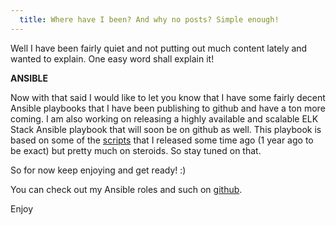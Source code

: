```yaml
---
  title: Where have I been? And why no posts? Simple enough!
---
```


Well I have been fairly quiet and not putting out much content lately
and wanted to explain.
One easy word shall explain it!

**ANSIBLE**

Now with that said I would like to let you know that I have some fairly
decent Ansible playbooks that I have been publishing to github and have
a ton more coming. I am also working on releasing a highly available and
scalable ELK Stack Ansible playbook that will soon be on github as well.
This playbook is based on some of the
[scripts](https://everythingshouldbevirtual.com/highly-available-elk-elasticsearch-logstash-kibana-setup) that I released some time ago (1 year ago to be exact) but pretty much on
steroids. So stay tuned on that.

So for now keep enjoying and get ready! :)

You can check out my Ansible roles and such on
[github](https://github.com/mrlesmithjr/Ansible).

Enjoy
